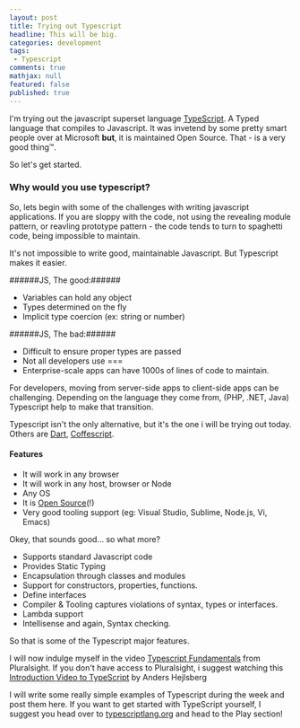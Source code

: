 ```yaml
---
layout: post
title: Trying out Typescript
headline: This will be big.
categories: development
tags: 
 - Typescript
comments: true
mathjax: null
featured: false
published: true
---
```

I'm trying out the javascript superset language [TypeScript](http://www.typescriptlang.org/). A Typed language that compiles to Javascript. It was invetend by some pretty smart people over at Microsoft **but**, it is maintained Open Source. That - is a very good thing™. 

So let's get started.

### Why would you use typescript? ###

So, lets begin with some of the challenges with writing javascript applications. If you are sloppy with the code, not using the revealing module pattern, or reavling prototype pattern - the code tends to turn to spaghetti code, being impossible to maintain.

It's not impossible to write good, maintainable Javascript. But Typescript makes it easier.

######JS, The good:######

* Variables can hold any object
* Types determined on the fly
* Implicit type coercion (ex: string or number)

######JS, The bad:######

* Difficult to ensure proper types are passed
* Not all developers use === 
* Enterprise-scale apps can have 1000s of lines of code to maintain.

For developers, moving from server-side apps to client-side apps can be challenging. Depending on the language they come from, (PHP, .NET, Java) Typescript help to make that transition.

Typescript isn't the only alternative, but it's the one i will be trying out today. Others are [Dart](http://www.dartlang.org/), [Coffescript](http://coffeescript.org/).

#### Features ####
* It will work in any browser
* It will work in any host, browser or Node
* Any OS
* It is [Open Source](http://typescript.codeplex.com/)(!)
* Very good tooling support (eg: Visual Studio, Sublime, Node.js, Vi, Emacs)

Okey, that sounds good... so what more?

* Supports standard Javascript code
* Provides Static Typing
* Encapsulation through classes and modules
* Support for constructors, properties, functions.
* Define interfaces
* Compiler & Tooling captures violations of syntax, types or interfaces.
* Lambda support
* Intellisense and again, Syntax checking.

So that is some of the Typescript major features.

I will now indulge myself in the video [Typescript Fundamentals](http://pluralsight.com/training/courses/TableOfContents?courseName=typescript&highlight=dan-wahlin_typescript-m1*3,2,5,9!john-papa_typescript-m4!dan-wahlin_typescript-m3#typescript-m1) from Pluralsight. If you don't have access to Pluralsight, i suggest watching this [Introduction Video to TypeScript](http://channel9.msdn.com/posts/Anders-Hejlsberg-Introducing-TypeScript) by Anders Hejlsberg

I will write some really simple examples of Typescript during the week and post them here. If you want to get started with TypeScript yourself, I suggest you head over to [typescriptlang.org](http://www.typescriptlang.org/) and head to the Play section!